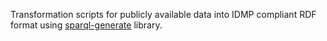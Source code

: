 Transformation scripts for publicly available data into IDMP compliant RDF format using [sparql-generate](https://ci.mines-stetienne.fr/sparql-generate) library.
